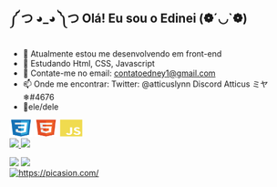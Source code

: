 ## ༼ つ ◕_◕ ༽つ Olá! Eu sou o Edinei (❁´◡`❁)

- 🔭 Atualmente estou me desenvolvendo em front-end
- 🌱 Estudando Html, CSS, Javascript
- 💬 Contate-me no email: contatoedney1@gmail.com
- 📫 Onde me encontrar: Twitter: @atticuslynn Discord Atticus ミヤ ❄#4676
- 🤠ele/dele

<div>
<img alt="Atticus-CSS" height="30" width="40" src="https://raw.githubusercontent.com/devicons/devicon/master/icons/css3/css3-original.svg" style="max-width: 100%;">
<img alt="Atticus-HTML" height="30" width="40" src="https://raw.githubusercontent.com/devicons/devicon/master/icons/html5/html5-original.svg" style="max-width: 100%;">
<img alt="Atticus-Js" height="30" width="40" src="https://raw.githubusercontent.com/devicons/devicon/master/icons/javascript/javascript-plain.svg" style="max-width: 100%;">
</div>

<div>

<a href="https://instagram.com/atticuslynn1" rel="nofollow">
<img src="https://camo.githubusercontent.com/acaa286597b43c96dc02b69b90de15a65c52063e31835b763a061cc815f64bac/68747470733a2f2f696d672e736869656c64732e696f2f62616467652f2d496e7374616772616d2d2532334534343035463f7374796c653d666f722d7468652d6261646765266c6f676f3d696e7374616772616d266c6f676f436f6c6f723d7768697465" data-canonical-src="https://img.shields.io/badge/-Instagram-%23E4405F?style=for-the-badge&amp;logo=instagram&amp;logoColor=white" style="max-width: 100%;">
<a href="mailto:contatoedney1@gmail.com"><img src="https://camo.githubusercontent.com/927d6b3961fa048ff7303daf291cb5869dfa25018997cf8c1373c2f6a85b1458/68747470733a2f2f696d672e736869656c64732e696f2f62616467652f2d476d61696c2d2532333333333f7374796c653d666f722d7468652d6261646765266c6f676f3d676d61696c266c6f676f436f6c6f723d7768697465" data-canonical-src="https://img.shields.io/badge/-Gmail-%23333?style=for-the-badge&amp;logo=gmail&amp;logoColor=white" style="max-width: 100%;">

<a href="https://www.linkedin.com/in/edinei-almeida-946a54180/" rel="nofollow"><img src="https://camo.githubusercontent.com/c00f87aeebbec37f3ee0857cc4c20b21fefde8a96caf4744383ebfe44a47fe3f/68747470733a2f2f696d672e736869656c64732e696f2f62616467652f2d4c696e6b6564496e2d2532333030373742353f7374796c653d666f722d7468652d6261646765266c6f676f3d6c696e6b6564696e266c6f676f436f6c6f723d7768697465" data-canonical-src="https://img.shields.io/badge/-LinkedIn-%230077B5?style=for-the-badge&amp;logo=linkedin&amp;logoColor=white" style="max-width: 100%;"></a>
  <a href="https://twitter.com/atticuslynn">
<img src="https://img.shields.io/badge/Twitter-1DA1F2?style=for-the-badge&logo=twitter&logoColor=white" style="max-width: 100%">
</a>
<br>
<a href="https://picasion.com/"><img src="https://i.picasion.com/pic92/0328279f67b2f5ce3fd88df350a68abf.gif" width="125" height="125" border="0" alt="https://picasion.com/"></a>
</div>
